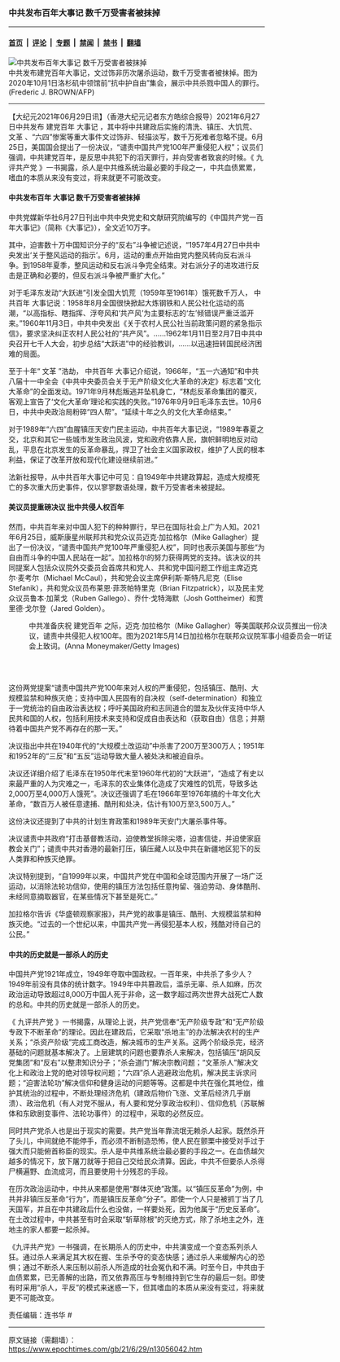 ### 中共发布百年大事记 数千万受害者被抹掉

---

#### [首页](../../../..?n13056042) &nbsp;|&nbsp; [评论](../../../../../epoch-comment?n13056042) &nbsp;|&nbsp; [专题](../../../../../epoch-special?n13056042) &nbsp;|&nbsp; [禁闻](../../../../../epoch-news?n13056042) &nbsp;|&nbsp; [禁书](../../../../../books?n13056042) &nbsp;|&nbsp; [翻墙](https://github.com/gfw-breaker/nogfw/blob/master/README.md?n13056042)


<div><img alt="中共发布百年大事记 数千万受害者被抹掉" class="attachment-djy_600_400 size-djy_600_400 wp-post-image" src="https://i.epochtimes.com/assets/uploads/2021/06/id13056049-000_8R928E-600x400.jpg"/>
<div class="caption">
 中共发布建党百年大事记，文过饰非历次屠杀运动，数千万受害者被抹掉。图为2020年10月1日洛杉矶中领馆前“抗中护自由”集会，展示中共杀戮中国人的罪行。(Frederic J. BROWN/AFP)
</div></div><hr/><div class="post_content" id="artbody" itemprop="articleBody">
 <!-- article content begin -->
 <p>
  【大纪元2021年06月29日讯】（香港大纪元记者东方皓综合报导）2021年6月27日中共发布
  <ok href="https://www.epochtimes.com/gb/tag/%E5%BB%BA%E5%85%9A%E7%99%BE%E5%B9%B4.html">
   建党百年
  </ok>
  <ok href="https://www.epochtimes.com/gb/tag/%E5%A4%A7%E4%BA%8B%E8%AE%B0.html">
   大事记
  </ok>
  ，其中将中共建政后实施的清洗、镇压、大饥荒、
  <ok href="https://www.epochtimes.com/gb/tag/%E6%96%87%E9%9D%A9.html">
   文革
  </ok>
  、“六四”惨案等重大事件文过饰非、轻描淡写，数千万死难者忽略不提。6月25日，美国国会提出了一份决议，“谴责中国共产党100年严重侵犯人权”；议员们强调，中共建党百年，是反思中共犯下的滔天罪行，并向受害者致哀的时候。《
  <ok href="https://www.epochtimes.com/gb/tag/%E4%B9%9D%E8%AF%84%E5%85%B1%E4%BA%A7%E5%85%9A.html">
   九评共产党
  </ok>
  》一书揭露，杀人是中共维系统治最必要的手段之一，中共血债累累，嗜血的本质从来没有变过，将来就更不可能改变。
 </p>
 <h4>
  中共发布百年
  <ok href="https://www.epochtimes.com/gb/tag/%E5%A4%A7%E4%BA%8B%E8%AE%B0.html">
   大事记
  </ok>
  数千万受害者被抹掉
 </h4>
 <p>
  中共党媒新华社6月27日刊出中共中央党史和文献研究院编写的《中国共产党一百年大事记》（简称《大事记》），全文近10万字。
 </p>
 <p>
  其中，迫害数十万中国知识分子的“反右”斗争被记述说，“1957年4月27日中共中央发出‘关于整风运动的指示’。6月，运动的重点开始由党内整风转向反右派斗争。到1958年夏季，整风运动和反右派斗争完全结束。对右派分子的进攻进行反击是正确和必要的，但反右派斗争被严重扩大化。”
 </p>
 <p>
  对于毛泽东发动“大跃进”引发全国大饥荒（1959年至1961年）饿死数千万人，
  <ok href="https://www.epochtimes.com/gb/tag/%E4%B8%AD%E5%85%B1%E7%99%BE%E5%B9%B4.html">
   中共百年
  </ok>
  大事记说：1958年8月全国很快掀起大炼钢铁和人民公社化运动的高潮，“以高指标、瞎指挥、浮夸风和‘共产风’为主要标志的‘左’倾错误严重泛滥开来。”1960年11月3日，中共中央发出《关于农村人民公社当前政策问题的紧急指示信》，要求坚决纠正农村人民公社的“共产风”。……1962年1月11日至2月7日中共中央召开七千人大会，初步总结“大跃进”中的经验教训，……以迅速扭转国民经济困难的局面。
 </p>
 <p>
  至于十年“
  <ok href="https://www.epochtimes.com/gb/tag/%E6%96%87%E9%9D%A9.html">
   文革
  </ok>
  ”浩劫，
  <ok href="https://www.epochtimes.com/gb/tag/%E4%B8%AD%E5%85%B1%E7%99%BE%E5%B9%B4.html">
   中共百年
  </ok>
  大事记介绍说，1966年，“五一六通知”和中共八届十一中全会《中共中央委员会关于无产阶级文化大革命的决定》标志着“文化大革命”的全面发动。1971年9月林彪叛逃并坠机身亡，“林彪反革命集团的覆灭，客观上宣告了‘文化大革命’理论和实践的失败。”1976年9月9日毛泽东去世。10月6日，中共中央政治局粉碎“四人帮”。“延续十年之久的文化大革命结束。”
 </p>
 <p>
  对于1989年“六四”血腥镇压天安门民主运动，中共百年大事记说，“1989年春夏之交，北京和其它一些城市发生政治风波，党和政府依靠人民，旗帜鲜明地反对动乱，平息在北京发生的反革命暴乱，捍卫了社会主义国家政权，维护了人民的根本利益，保证了改革开放和现代化建设继续前进。”
 </p>
 <p>
  法新社报导，从中共百年大事记中可见：自1949年中共建政算起，造成大规模死亡的多次重大历史事件，仅以寥寥数语处理，数千万受害者未被提起。
 </p>
 <h4>
  美议员提重磅决议 批中共侵人权百年
 </h4>
 <p>
  然而，中共百年来对中国人犯下的种种罪行，早已在国际社会上广为人知。2021年6月25日，威斯康星州联邦共和党众议员迈克‧加拉格尔（Mike Gallagher）提出了一份决议，“谴责中国共产党100年严重侵犯人权”，同时也表示美国与那些“为自由而斗争的中国人民站在一起”。加拉格尔的努力获得两党的支持。该决议的共同提案人包括众议院外交委员会首席共和党人、共和党中国问题工作组主席迈克尔‧麦考尔（Michael McCaul），共和党会议主席伊利斯‧斯特凡尼克（Elise Stefanik），共和党众议员布莱恩‧菲茨帕特里克（Brian Fitzpatrick），以及民主党众议员鲁本‧加莱戈（Ruben Gallego）、乔什‧戈特海默（Josh Gottheimer）和贾里德‧戈尔登（Jared Golden）。
 </p>
 <figure aria-describedby="caption-attachment-13056047" class="wp-caption aligncenter" id="attachment_13056047" style="width: 600px">
  <ok href="https://i.epochtimes.com/assets/uploads/2021/06/id13056047-GettyImages-1318006664-e1624974940428.jpg" target="_blank">
   <img alt="" class="size-large wp-image-13056047" src="https://i.epochtimes.com/assets/uploads/2021/06/id13056047-GettyImages-1318006664-600x400.jpg"/>
  </ok>
  <br/><figcaption class="wp-caption-text" id="caption-attachment-13056047">
   中共准备庆祝
   <ok href="https://www.epochtimes.com/gb/tag/%E5%BB%BA%E5%85%9A%E7%99%BE%E5%B9%B4.html">
    建党百年
   </ok>
   之际，迈克‧加拉格尔（Mike Gallagher）等美国联邦众议员推出一份决议，谴责中共侵犯人权100年。图为2021年5月14日加拉格尔在联邦众议院军事小组委员会一听证会上致词。(Anna Moneymaker/Getty Images)
  </figcaption><br/>
 </figure><br/>
 <p>
  这份两党提案“谴责中国共产党100年来对人权的严重侵犯，包括镇压、酷刑、大规模监禁和种族灭绝；支持中国人民固有的自决权（self-determination）和独立于一党统治的自由政治表达权；呼吁美国政府和志同道合的盟友及伙伴支持中华人民共和国的人权，包括利用技术来支持和促成自由表达和（获取自由）信息；并期待着中国共产党不再存在的那一天。”
 </p>
 <p>
  决议指出中共在1940年代的“大规模土改运动”中杀害了200万至300万人；1951年和1952年的“三反”和“五反”运动导致大量人被处决和被迫自杀。
 </p>
 <p>
  决议还详细介绍了毛泽东在1950年代末至1960年代初的“大跃进”，“造成了有史以来最严重的人为灾难之一，毛泽东的农业集体化造成了灾难性的饥荒，导致多达2,000万至4,000万人饿死”。决议还强调了毛在1966年至1976年搞的十年文化大革命，“数百万人被任意逮捕、酷刑和处决，估计有100万至3,500万人。”
 </p>
 <p>
  这份决议还提到了中共的计划生育政策和1989年天安门大屠杀事件等。
 </p>
 <p>
  决议谴责中共政府“打击基督教活动，迫使教堂拆除尖塔，迫害信徒，并迫使家庭教会关门”；谴责中共对香港的最新打压，镇压藏人以及中共在新疆地区犯下的反人类罪和种族灭绝罪。
 </p>
 <p>
  决议特别提到，“自1999年以来，中国共产党在中国和全球范围内开展了一场广泛运动，以消除法轮功信仰，使用的镇压方法包括任意拘留、强迫劳动、身体酷刑、未经同意摘取器官，在某些情况下甚至是死亡。”
 </p>
 <p>
  加拉格尔告诉《华盛顿观察家报》，共产党的故事是镇压、酷刑、大规模监禁和种族灭绝。“过去的一个世纪以来，中国共产党一再侵犯基本人权，残酷对待自己的公民。”
 </p>
 <h4>
  中共的历史就是一部杀人的历史
 </h4>
 <p>
  中国共产党1921年成立，1949年夺取中国政权。一百年来，中共杀了多少人？1949年前没有具体的统计数字。1949年中共篡政后，滥杀无辜、杀人如麻，历次政治运动导致超过8,000万中国人死于非命，这一数字超过两次世界大战死亡人数的总和。中共的历史就是一部杀人的历史。
 </p>
 <p>
  《
  <ok href="https://www.epochtimes.com/gb/tag/%E4%B9%9D%E8%AF%84%E5%85%B1%E4%BA%A7%E5%85%9A.html">
   九评共产党
  </ok>
  》一书揭露，从理论上说，共产党信奉“无产阶级专政”和“无产阶级专政下不断革命”的理论。因此在建政后，它采取“杀地主”的办法解决农村的生产关系；“杀资产阶级”完成工商改造，解决城市的生产关系。这两个阶级杀完，经济基础的问题就基本解决了。上层建筑的问题也要靠杀人来解决，包括镇压“胡风反党集团”和“反右”以整肃知识分子；“杀会道门”解决宗教问题；“文革杀人”解决文化上和政治上党的绝对领导权问题；“六四”杀人逃避政治危机，解决民主诉求问题；“迫害法轮功”解决信仰和健身运动的问题等等。这都是中共在强化其地位，维护其统治的过程中，不断处理经济危机（建政后物价飞涨、文革后经济几乎崩溃）、政治危机（有人对党不服从，有人要和党分享政治权利）、信仰危机（苏联解体和东欧剧变事件、法轮功事件）的过程中，采取的必然反应。
 </p>
 <p>
  同时共产党杀人也是出于现实的需要。共产党当年靠流氓无赖杀人起家。既然杀开了头儿，中间就绝不能停手，而必须不断制造恐怖，使人民在颤栗中接受对手过于强大而只能俯首称臣的现实。杀人是中共维系统治最必要的手段之一。在血债越欠越多的情况下，放下屠刀就等于把自己交给民众清算。因此，中共不但要杀人杀得尸横遍野、血流成河，而且要使用十分残忍的手段。
 </p>
 <p>
  在历次政治运动中，中共从来都是使用“群体灭绝”政策。以“镇压反革命”为例，中共并非镇压反革命“行为”，而是镇压反革命“分子”。即使一个人只是被抓丁当了几天国军，并且在中共建政后什么也没做，一样要处死，因为他属于“历史反革命”。在土改过程中，中共甚至有时会采取“斩草除根”的灭绝方式，除了杀地主之外，连地主的家人都要一起杀掉。
 </p>
 <p>
  《九评共产党》一书强调，在长期杀人的历史中，中共演变成一个变态系列杀人狂。通过杀人来满足其大权在握、生杀予夺的变态快感；通过杀人来缓解内心的恐惧；通过不断杀人来压制以前杀人所造成的社会冤仇和不满。时至今日，中共由于血债累累，已无善解的出路，而又依靠高压与专制维持到它生存的最后一刻。即使有时采用“杀人，平反”的模式来迷惑一下，但其嗜血的本质从来没有变过，将来就更不可能改变。
 </p>
 <p>
  责任编辑：连书华 #
 </p>
 <!-- article content end -->
 <div id="below_article_ad">
 </div>
</div>


---

原文链接（需翻墙）：https://www.epochtimes.com/gb/21/6/29/n13056042.htm